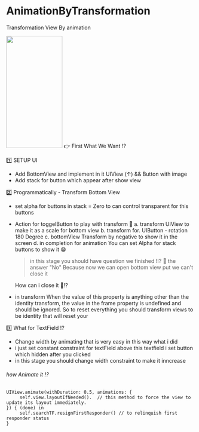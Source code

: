 # AnimationByTransformation
Transformation View By animation

<img src="https://media.giphy.com/media/MFImzBNMa5DWUjSse2/giphy.gif" width="150" height="300" />
👉 First What We Want ⁉️ 

1️⃣ SETUP UI
- Add BottomView and implement in it UIView (↑) && Button with image
- Add stack for button which appear after show view

2️⃣ Programmatically - Transform Bottom View 
- set alpha for buttons in stack = Zero 
  to can control transparent for this buttons
  
- Action for toggelButton 
  to play with transform 🤔
  a. transform UIView to make it as a scale for bottom view 
  b. transform for. UIButton - rotation 180 Degree
  c. bottomView Transform by negative to show it in the screen 
  d. in completion for animation You can set Alpha for stack buttons to show it 😁
  
  > in this stage you should have question we finished !!? 🤔
    the answer "No" Because now we can open bottom view put we can't close it
    
    How can i close it 🤔⁉️
- in transform When the value of this property is anything other than the identity transform, the value in the frame    property is undefined and should be ignored. So to reset everything you should transform views to be identity that will reset  your 
  

3️⃣ What for TextField ⁉️
- Change width by animating that is very easy in this way what i did
- i just set constant constraint for textField above this textfield i set button which hidden after you clicked
- in this stage you should change width constraint to make it inncrease
######    how Animate it !? 
    UIView.animate(withDuration: 0.5, animations: {
         self.view.layoutIfNeeded().  // this method to force the view to update its layout immediately.
    }) { (done) in
         self.searchTF.resignFirstResponder() // to relinquish first responder status
    }


